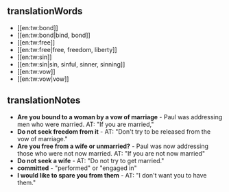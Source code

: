 ## translationWords

* [[en:tw:bond]]
* [[en:tw:bond|bind, bond]]
* [[en:tw:free]]
* [[en:tw:free|free, freedom, liberty]]
* [[en:tw:sin]]
* [[en:tw:sin|sin, sinful, sinner, sinning]]
* [[en:tw:vow]]
* [[en:tw:vow|vow]]

## translationNotes

* **Are you bound to a woman by a vow of marriage** - Paul was addressing men who were married. AT: "If you are married,"
* **Do not seek freedom from it** - AT: "Don't try to be released from the vow of marriage."
* **Are you free from a wife or unmarried?** - Paul was now addressing those who were not now married. AT: "If you are not now married"
* **Do not seek a wife** - AT: "Do not try to get married."
* **committed** - "performed" or "engaged in"
* **I would like to spare you from them** - AT: "I don't want you to have them."
